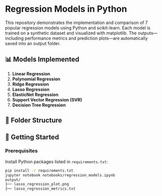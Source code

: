 # Regression Models in Python

This repository demonstrates the implementation and comparison of 7 popular regression models using Python and scikit-learn. Each model is trained on a synthetic dataset and visualized with matplotlib. The outputs—including performance metrics and prediction plots—are automatically saved into an output folder.

## 📊 Models Implemented

1. **Linear Regression**
2. **Polynomial Regression**
3. **Ridge Regression**
4. **Lasso Regression**
5. **ElasticNet Regression**
6. **Support Vector Regression (SVR)**
7. **Decision Tree Regression**

## 📁 Folder Structure


## 🚀 Getting Started

### Prerequisites

Install Python packages listed in `requirements.txt`:

```bash
pip install -r requirements.txt
jupyter notebook notebooks/regression_models.ipynb
output/
├── lasso_regression_plot.png
├── lasso_regression_metrics.txt
